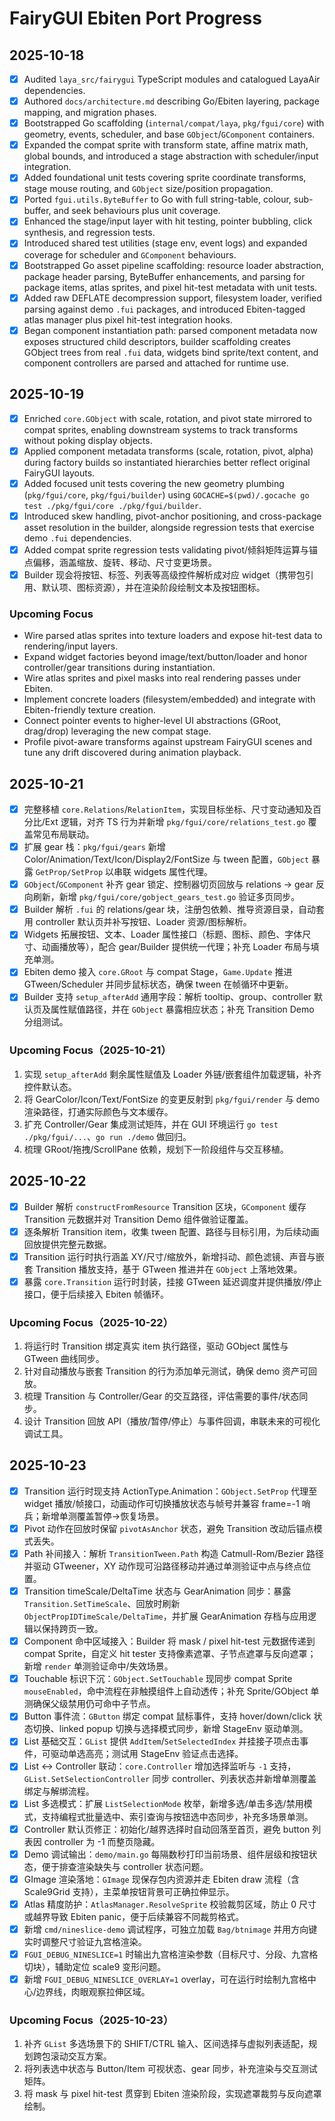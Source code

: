 # FairyGUI Ebiten Port Progress

## 2025-10-18
- [x] Audited `laya_src/fairygui` TypeScript modules and catalogued LayaAir dependencies.
- [x] Authored `docs/architecture.md` describing Go/Ebiten layering, package mapping, and migration phases.
- [x] Bootstrapped Go scaffolding (`internal/compat/laya`, `pkg/fgui/core`) with geometry, events, scheduler, and base `GObject`/`GComponent` containers.
- [x] Expanded the compat sprite with transform state, affine matrix math, global bounds, and introduced a stage abstraction with scheduler/input integration.
- [x] Added foundational unit tests covering sprite coordinate transforms, stage mouse routing, and `GObject` size/position propagation.
- [x] Ported `fgui.utils.ByteBuffer` to Go with full string-table, colour, sub-buffer, and seek behaviours plus unit coverage.
- [x] Enhanced the stage/input layer with hit testing, pointer bubbling, click synthesis, and regression tests.
- [x] Introduced shared test utilities (stage env, event logs) and expanded coverage for scheduler and `GComponent` behaviours.
- [x] Bootstrapped Go asset pipeline scaffolding: resource loader abstraction, package header parsing, ByteBuffer enhancements, and parsing for package items, atlas sprites, and pixel hit-test metadata with unit tests.
- [x] Added raw DEFLATE decompression support, filesystem loader, verified parsing against demo `.fui` packages, and introduced Ebiten-tagged atlas manager plus pixel hit-test integration hooks.
- [x] Began component instantiation path: parsed component metadata now exposes structured child descriptors, builder scaffolding creates GObject trees from real `.fui` data, widgets bind sprite/text content, and component controllers are parsed and attached for runtime use.

## 2025-10-19
- [x] Enriched `core.GObject` with scale, rotation, and pivot state mirrored to compat sprites, enabling downstream systems to track transforms without poking display objects.
- [x] Applied component metadata transforms (scale, rotation, pivot, alpha) during factory builds so instantiated hierarchies better reflect original FairyGUI layouts.
- [x] Added focused unit tests covering the new geometry plumbing (`pkg/fgui/core`, `pkg/fgui/builder`) using `GOCACHE=$(pwd)/.gocache go test ./pkg/fgui/core ./pkg/fgui/builder`.
- [x] Introduced skew handling, pivot-anchor positioning, and cross-package asset resolution in the builder, alongside regression tests that exercise demo `.fui` dependencies.
- [x] Added compat sprite regression tests validating pivot/倾斜矩阵运算与锚点偏移，涵盖缩放、旋转、移动、尺寸变更场景。
- [x] Builder 现会将按钮、标签、列表等高级控件解析成对应 widget（携带包引用、默认项、图标资源），并在渲染阶段绘制文本及按钮图标。

### Upcoming Focus
- Wire parsed atlas sprites into texture loaders and expose hit-test data to rendering/input layers.
- Expand widget factories beyond image/text/button/loader and honor controller/gear transitions during instantiation.
- Wire atlas sprites and pixel masks into real rendering passes under Ebiten.
- Implement concrete loaders (filesystem/embedded) and integrate with Ebiten-friendly texture creation.
- Connect pointer events to higher-level UI abstractions (GRoot, drag/drop) leveraging the new compat stage.
- Profile pivot-aware transforms against upstream FairyGUI scenes and tune any drift discovered during animation playback.

## 2025-10-21
- [x] 完整移植 `core.Relations`/`RelationItem`，实现目标坐标、尺寸变动通知及百分比/Ext 逻辑，对齐 TS 行为并新增 `pkg/fgui/core/relations_test.go` 覆盖常见布局联动。
- [x] 扩展 gear 栈：`pkg/fgui/gears` 新增 Color/Animation/Text/Icon/Display2/FontSize 与 tween 配置，`GObject` 暴露 `GetProp/SetProp` 以串联 widgets 属性代理。
- [x] `GObject`/`GComponent` 补齐 gear 锁定、控制器切页回放与 relations → gear 反向刷新，新增 `pkg/fgui/core/gobject_gears_test.go` 验证多页同步。
- [x] Builder 解析 `.fui` 的 relations/gear 块，注册包依赖、推导资源目录，自动套用 controller 默认页并补写按钮、Loader 资源/图标解析。
- [x] Widgets 拓展按钮、文本、Loader 属性接口（标题、图标、颜色、字体尺寸、动画播放等），配合 gear/Builder 提供统一代理；补充 Loader 布局与填充单测。
- [x] Ebiten demo 接入 `core.GRoot` 与 compat Stage，`Game.Update` 推进 GTween/Scheduler 并同步鼠标状态，确保 tween 在帧循环中更新。
- [x] Builder 支持 `setup_afterAdd` 通用字段：解析 tooltip、group、controller 默认页及属性赋值路径，并在 `GObject` 暴露相应状态；补充 Transition Demo 分组测试。

### Upcoming Focus（2025-10-21）
1. 实现 `setup_afterAdd` 剩余属性赋值及 Loader 外链/嵌套组件加载逻辑，补齐控件默认态。
2. 将 GearColor/Icon/Text/FontSize 的变更反射到 `pkg/fgui/render` 与 demo 渲染路径，打通实际颜色与文本缓存。
3. 扩充 Controller/Gear 集成测试矩阵，并在 GUI 环境运行 `go test ./pkg/fgui/...`、`go run ./demo` 做回归。
4. 梳理 GRoot/拖拽/ScrollPane 依赖，规划下一阶段组件与交互移植。

## 2025-10-22
- [x] Builder 解析 `constructFromResource` Transition 区块，`GComponent` 缓存 Transition 元数据并对 Transition Demo 组件做验证覆盖。
- [x] 逐条解析 Transition item，收集 tween 配置、路径与目标引用，为后续动画回放提供完整元数据。
- [x] Transition 运行时执行涵盖 XY/尺寸/缩放外，新增抖动、颜色滤镜、声音与嵌套 Transition 播放支持，基于 GTween 推进并在 `GObject` 上落地效果。
- [x] 暴露 `core.Transition` 运行时封装，挂接 GTween 延迟调度并提供播放/停止接口，便于后续接入 Ebiten 帧循环。

### Upcoming Focus（2025-10-22）
1. 将运行时 Transition 绑定真实 item 执行路径，驱动 GObject 属性与 GTween 曲线同步。
2. 针对自动播放与嵌套 Transition 的行为添加单元测试，确保 demo 资产可回放。
3. 梳理 Transition 与 Controller/Gear 的交互路径，评估需要的事件/状态同步。
4. 设计 Transition 回放 API（播放/暂停/停止）与事件回调，串联未来的可视化调试工具。

## 2025-10-23
- [x] Transition 运行时现支持 ActionType.Animation：`GObject.SetProp` 代理至 widget 播放/帧接口，动画动作可切换播放状态与帧号并兼容 frame=-1 哨兵；新增单测覆盖暂停→恢复场景。
- [x] Pivot 动作在回放时保留 `pivotAsAnchor` 状态，避免 Transition 改动后锚点模式丢失。
- [x] Path 补间接入：解析 `TransitionTween.Path` 构造 Catmull-Rom/Bezier 路径并驱动 GTweener，XY 动作现可沿路径移动并通过单测验证中点与终点位置。
- [x] Transition timeScale/DeltaTime 状态与 GearAnimation 同步：暴露 `Transition.SetTimeScale`、回放时刷新 `ObjectPropIDTimeScale/DeltaTime`，并扩展 GearAnimation 存档与应用逻辑以保持跨页一致。
- [x] Component 命中区域接入：Builder 将 mask / pixel hit-test 元数据传递到 compat Sprite，自定义 hit tester 支持像素遮罩、子节点遮罩与反向遮罩；新增 `render` 单测验证命中/失效场景。
- [x] Touchable 标识下沉：`GObject.SetTouchable` 现同步 compat Sprite `mouseEnabled`，命中流程在非触摸组件上自动透传；补充 Sprite/GObject 单测确保父级禁用仍可命中子节点。
- [x] Button 事件流：`GButton` 绑定 compat 鼠标事件，支持 hover/down/click 状态切换、linked popup 切换与选择模式同步，新增 StageEnv 驱动单测。
- [x] List 基础交互：`GList` 提供 `AddItem`/`SetSelectedIndex` 并挂接子项点击事件，可驱动单选高亮；测试用 StageEnv 验证点击选择。
- [x] List ↔ Controller 联动：`core.Controller` 增加选择监听与 `-1` 支持，`GList.SetSelectionController` 同步 controller、列表状态并新增单测覆盖绑定与解绑流程。
- [x] List 多选模式：扩展 `ListSelectionMode` 枚举，新增多选/单击多选/禁用模式，支持编程式批量选中、索引查询与按钮选中态同步，补充多场景单测。
- [x] Controller 默认页修正：初始化/越界选择时自动回落至首页，避免 button 列表因 controller 为 -1 而整页隐藏。
- [x] Demo 调试输出：`demo/main.go` 每隔数秒打印当前场景、组件层级和按钮状态，便于排查渲染缺失与 controller 状态问题。
- [x] GImage 渲染落地：`GImage` 现保存包内资源并走 Ebiten draw 流程（含 Scale9Grid 支持），主菜单按钮背景可正确拉伸显示。
- [x] Atlas 精度防护：`AtlasManager.ResolveSprite` 校验裁剪区域，防止 0 尺寸或越界导致 Ebiten panic，便于后续兼容不同裁剪格式。
- [x] 新增 `cmd/nineslice-demo` 调试程序，可独立加载 `Bag/btnimage` 并用方向键实时调整尺寸验证九宫格渲染。
- [x] `FGUI_DEBUG_NINESLICE=1` 时输出九宫格渲染参数（目标尺寸、分段、九宫格切块），辅助定位 scale9 变形问题。
- [x] 新增 `FGUI_DEBUG_NINESLICE_OVERLAY=1` overlay，可在运行时绘制九宫格中心/边界线，肉眼观察拉伸区域。

### Upcoming Focus（2025-10-23）
1. 补齐 `GList` 多选场景下的 SHIFT/CTRL 输入、区间选择与虚拟列表适配，规划跨包滚动交互方案。
2. 将列表选中状态与 Button/Item 可视状态、gear 同步，补充渲染与交互测试矩阵。
3. 将 mask 与 pixel hit-test 贯穿到 Ebiten 渲染阶段，实现遮罩裁剪与反向遮罩绘制。
